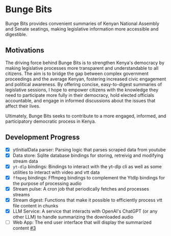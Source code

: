 # Bunge Bits

Bunge Bits provides convenient summaries of Kenyan National Assembly and Senate seatings, making legislative information more accessible and digestible.

## Motivations

The driving force behind Bunge Bits is to strengthen Kenya's democracy by making legislative processes more transparent and understandable to all citizens. The aim is to bridge the gap between complex government proceedings and the average Kenyan, fostering increased civic engagement and political awareness. By offering concise, easy-to-digest summaries of legislative sessions, I hope to empower citizens with the knowledge they need to participate more fully in their democracy, hold elected officials accountable, and engage in informed discussions about the issues that affect their lives.

Ultimately, Bunge Bits seeks to contribute to a more engaged, informed, and participatory democratic process in Kenya.

## Development Progress

- [x] ytInitialData parser: Parsing logic that parses scraped data from youtube
- [x] Data store: Sqlite database bindings for storing, retreivig and modifying stream data
- [x] `yt-dlp` bindings: Bindings to interact with the yt-dlp cli as well as some utilities to interact with video and vtt data
- [x] `ffmpeg` bindings: Fffmpeg bindings to complement the Ytdlp bindings for the purpose of processing audio
- [x] Stream pulse: A cron job that periodically fetches and processes streams
- [x] Stream digest: Functions that make it possible to efficiently process vtt file content in chunks
- [x] LLM Service: A service that interacts with OpenAI's ChatGPT (or any other LLM) to handle summarizing the downloaded audio
- [ ] Web App: The end user interface that will display the summarized content [#3](https://github.com/c12i/bunge-bits/issues/3)
